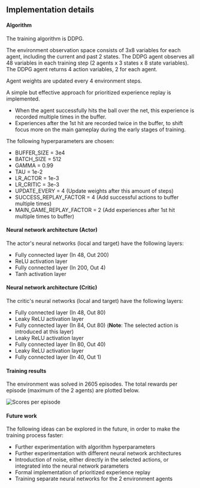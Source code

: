 ## Implementation details

#### Algorithm

The training algorithm is DDPG. 

The environment observation space consists of 3x8 variables for each agent, including the current and past 2 states.
The DDPG agent observes all 48 variables in each training step (2 agents x 3 states x 8 state variables).
The DDPG agent returns 4 action variables, 2 for each agent.

Agent weights are updated every 4 environment steps.

A simple but effective approach for prioritized experience replay is implemented.
* When the agent successfully hits the ball over the net, this experience is recorded multiple times in the buffer.
* Experiences after the 1st hit are recorded twice in the buffer, to shift focus more on the main gameplay during the early stages of training.

The following hyperparameters are chosen:

* BUFFER_SIZE = 3e4  
* BATCH_SIZE = 512        
* GAMMA = 0.99            
* TAU = 1e-2              
* LR_ACTOR = 1e-3         
* LR_CRITIC = 3e-3      
* UPDATE_EVERY = 4            (Update weights after this amount of steps)
* SUCCESS_REPLAY_FACTOR = 4   (Add successful actions to buffer multiple times)
* MAIN_GAME_REPLAY_FACTOR = 2 (Add experiences after 1st hit multiple times to buffer)

#### Neural network architecture (Actor)

The actor's neural networks (local and target) have the following layers:

* Fully connected layer (In 48, Out 200)
* ReLU activation layer
* Fully connected layer (In 200, Out 4)
* Tanh activation layer

#### Neural network architecture (Critic)

The critic's neural networks (local and target) have the following layers:

* Fully connected layer (In 48, Out 80)
* Leaky ReLU activation layer
* Fully connected layer (In 84, Out 80) (**Note**: The selected action is introduced at this layer)
* Leaky ReLU activation layer
* Fully connected layer (In 80, Out 40)
* Leaky ReLU activation layer
* Fully connected layer (In 40, Out 1)

#### Training results

The environment was solved in 2605 episodes.
The total rewards per episode (maximum of the 2 agents) are plotted below.

![Scores per episode](https://github.com/christos-pan/deep-reinforcement-learning/blob/master/Collaboration-And-Competition/scores_per_episode_plot.png)

#### Future work

The following ideas can be explored in the future, in order to make the training process faster:

* Further experimentation with algorithm hyperparameters
* Further experimentation with different neural network architectures
* Introduction of noise, either directly in the selected actions, or integrated into the neural network parameters
* Formal implementation of prioritized experience replay
* Training separate neural networks for the 2 environment agents

